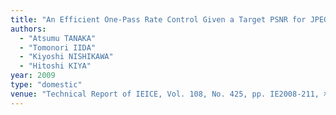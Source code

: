 ```yaml
---
title: "An Efficient One-Pass Rate Control Given a Target PSNR for JPEG 2000"
authors:
  - "Atsumu TANAKA"
  - "Tomonori IIDA"
  - "Kiyoshi NISHIKAWA"
  - "Hitoshi KIYA"
year: 2009
type: "domestic"
venue: "Technical Report of IEICE, Vol. 108, No. 425, pp. IE2008-211, 札幌市北区, 2009-02-04."
---
```

